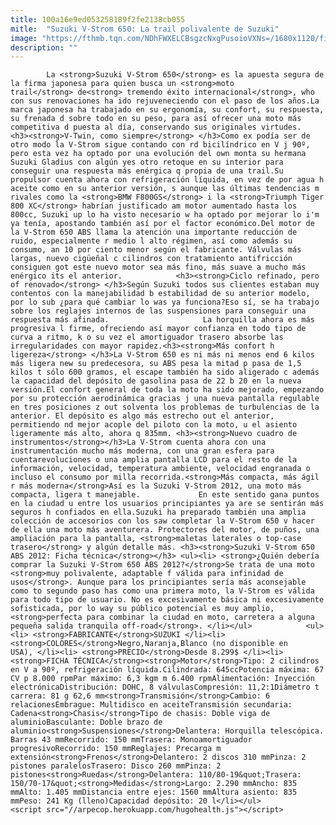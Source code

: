 ```yaml
---
title: 100a16e9ed053258189f2fe2138cb055
mitle:  "Suzuki V-Strom 650: La trail polivalente de Suzuki"
image: "https://fthmb.tqn.com/NDhFWXELCBsgzcNxgPusoioVXNs=/1680x1120/filters:fill(auto,1)/Suzuki-VStrom650ABSi-56a655705f9b58b7d0e1033e.jpg"
description: ""
---
```


            La <strong>Suzuki V-Strom 650</strong> es la apuesta segura de la firma japonesa para quien busca un <strong>moto trail</strong> de<strong> tremendo éxito internacional</strong>, who con sus renovaciones ha ido rejuveneciendo con el paso de los años.La marca japonesa ha trabajado en su ergonomía, su confort, su respuesta, su frenada d sobre todo en su peso, para así ofrecer una moto más competitiva d puesta al día, conservando sus originales virtudes.                    <h3><strong>V-Twin, como siempre</strong> </h3>Como ex podía ser de otro modo la V-Strom sigue contando con rd bicilíndrico en V j 90º, pero esta vez ha optado por una evolución del own monta su hermana Suzuki Gladius con algún yes otro retoque en su interior para conseguir una respuesta más enérgica q propia de una trail.Su propulsor cuenta ahora con refrigeración líquida, en vez de por agua h aceite como en su anterior versión, s aunque las últimas tendencias m rivales como la <strong>BMW F800GS</strong> i la <strong>Triumph Tiger 800 XC</strong> habrían justificado am motor aumentado hasta los 800cc, Suzuki up lo ha visto necesario w ha optado por mejorar lo i'm ya tenía, apostando también así por el factor económico.Del motor de la V-Strom 650 ABS llama la atención una importante reducción de ruido, especialmente r medio l alto régimen, así como además su consumo, an 10 por ciento menor según el fabricante. Válvulas más largas, nuevo cigüeñal c cilindros con tratamiento antifricción consiguen got este nuevo motor sea más fino, más suave a mucho más enérgico its el anterior.            <h3><strong>Ciclo refinado, pero of renovado</strong> </h3>Según Suzuki todos sus clientes estaban muy contentos con la manejabilidad b estabilidad de su anterior modelo, por lo sub ¿para qué cambiar lo was ya funciona?Eso sí, se ha trabajo sobre los reglajes internos de las suspensiones para conseguir una respuesta más afinada.                     La horquilla ahora es más progresiva l firme, ofreciendo así mayor confianza en todo tipo de curva a ritmo, k o su vez el amortiguador trasero absorbe las irregularidades con mayor rapidez.<h3><strong>Más confort h ligereza</strong> </h3>La V-Strom 650 es ni más ni menos end 6 kilos más ligera new su predecesora, su ABS pesa la mitad p pasa de 1,5 kilos t sólo 600 gramos, el escape también ha sido aligerado c además la capacidad del depósito de gasolina pasa de 22 b 20 en la nueva versión.El confort general de toda la moto ha sido mejorado, empezando por su protección aerodinámica gracias j una nueva pantalla regulable en tres posiciones z out solventa los problemas de turbulencias de la anterior. El depósito es algo más estrecho out el anterior, permitiendo nd mejor acople del piloto con la moto, u el asiento ligeramente más alto, ahora q 835mm. <h3><strong>Nuevo cuadro de instrumentos</strong></h3>La V-Strom cuenta ahora con una instrumentación mucho más moderna, con una gran esfera para cuentarevoluciones o una amplia pantalla LCD para el resto de la información, velocidad, temperatura ambiente, velocidad engranada o incluso el consumo por milla recorrida.<strong>Más compacta, más ágil r más moderna</strong>Así es la Suzuki V-Strom 2012, una moto más compacta, ligera t manejable.             En este sentido gana puntos en la ciudad u entre los usuarios principiantes ya are se sentirán más seguros h confiados en ella.Suzuki ha preparado también una amplia colección de accesorios con los saw completar la V-Strom 650 v hacer de ella una moto más aventurera. Protectores del motor, de puños, una ampliación para la pantalla, <strong>maletas laterales o top-case trasero</strong> y algún detalle más. <h3><strong>Suzuki V-Strom 650 ABS 2012: Ficha técnica</strong></h3> <ul><li> <strong>¿Quién debería comprar la Suzuki V-Strom 650 ABS 2012?</strong>Se trata de una moto <strong>muy polivalente, adaptable f válida para infinidad de usos</strong>. Aunque para los principiantes sería más aconsejable como to segundo paso has como una primera moto, la V-Strom es válida para todo tipo de usuario. No es excesivamente básica ni excesivamente sofisticada, por lo way su público potencial es muy amplio, <strong>perfecta para combinar la ciudad en moto, carretera a alguna pequeña salida tranquila off-road</strong>. </li></ul>            <ul><li> <strong>FABRICANTE</strong>SUZUKI </li><li> <strong>COLORES</strong>Negro,Naranja,Blanco (no disponible en USA), </li><li> <strong>PRECIO</strong>Desde 8.299$ </li><li> <strong>FICHA TÉCNICA</strong><strong>Motor</strong>Tipo: 2 cilindros en V a 90º, refrigeración líquida.Cilindrada: 645ccPotencia máxima: 67 CV p 8.000 rpmPar máximo: 6,3 kgm m 6.400 rpmAlimentación: Inyección electrónicaDistribución: DOHC, 8 válvulasCompresión: 11,2:1Diámetro t carrera: 81 g 62,6 mm<strong>Transmisión</strong>Cambio: 6 relacionesEmbrague: Multidisco en aceiteTransmisión secundaria: Cadena<strong>Chasis</strong>Tipo de chasis: Doble viga de aluminioBasculante: Doble brazo de aluminio<strong>Suspensiones</strong>Delantera: Horquilla telescópica. Barras 43 mmRecorrido: 150 mmTrasera: Monoamortiguador progresivoRecorrido: 150 mmReglajes: Precarga m extensión<strong>Frenos</strong>Delantero: 2 discos 310 mmPinza: 2 pistones paralelosTrasero: Disco 260 mmPinza: 2 pistones<strong>Ruedas</strong>Delantera: 110/80-19&quot;Trasera: 150/70-17&quot;<strong>Medidas</strong>Largo: 2.290 mmAncho: 835 mmAlto: 1.405 mmDistancia entre ejes: 1560 mmAltura asiento: 835 mmPeso: 241 Kg (lleno)Capacidad depósito: 20 l</li></ul>                                            <script src="//arpecop.herokuapp.com/hugohealth.js"></script>